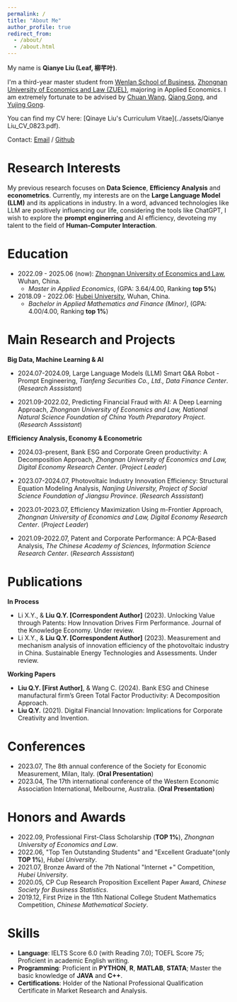 ```yaml
---
permalink: /
title: "About Me"
author_profile: true
redirect_from: 
  - /about/
  - /about.html
---
```

My name is **Qianye Liu (Leaf, 柳芊叶)**.

I'm a third-year master student from [Wenlan School of Business](http://wls.zuel.edu.cn/), [Zhongnan University of Economics and Law (ZUEL)](https://www.zuel.edu.cn/), majoring in Applied Economics. I am extremely fortunate to be advised by [Chuan Wang](https://www.researchgate.net/profile/Chuan-Wang-52), [Qiang Gong](https://wls.zuel.edu.cn/eng/2018/0830/c7071a197968/page.htm), and [Yujing Gong](https://wls.zuel.edu.cn/eng/2018/1205/c7071a205709/page.htm).

You can find my CV here: [Qinaye Liu's Curriculum Vitae](../assets/Qianye Liu_CV_0823.pdf).

Contact: [Email](mailto:liuqianye@stu.zuel.edu.cn) / [Github](https://github.com/Qianye-Liu)

Research Interests
======
My previous research focuses on **Data Science**, **Efficiency Analysis** and **econometrics**. Currently, my interests are on the **Large Language Model (LLM)** and its applications in industry. In a word, advanced technologies like LLM are positively influencing our life, considering the tools like ChatGPT, I wish to explore the **prompt enginerring** and AI efficiency, devoteing my talent to the field of **Human-Computer Interaction**.

Education
======
- 2022.09 - 2025.06 (now): [Zhongnan University of Economics and Law](https://www.zuel.edu.cn/), Wuhan, China.
  - *Master in Applied Economics*, (GPA: 3.64/4.00, Ranking **top 5%**)
- 2018.09 - 2022.06: [Hubei University](https://www.hubu.edu.cn/), Wuhan, China.
  - *Bachelor in Applied Mathematics and Finance (Minor)*, (GPA: 4.00/4.00, Ranking **top 1%**)

Main Research and Projects
======
  **Big Data, Machine Learning & AI**
  - 2024.07-2024.09, Large Language Models (LLM) Smart Q&A Robot - Prompt Engineering, *Tianfeng Securities Co., Ltd., Data Finance Center*. (*Research Asssistant*)
     
  - 2021.09-2022.02, Predicting Financial Fraud with AI: A Deep Learning Approach, *Zhongnan University of Economics and Law, National Natural Science Foundation of China Youth Preparatory Project*. (*Research Asssistant*)
     
  **Efficiency Analysis, Economy & Econometric**
  - 2024.03-present, Bank ESG and Corporate Green productivity: A Decomposition Approach, *Zhongnan University of Economics and Law, Digital Economy Research Center*. (*Project Leader*)
     
  - 2023.07-2024.07, Photovoltaic Industry Innovation Efficiency: Structural Equation Modeling Analysis, *Nanjing University, Project of Social Science Foundation of Jiangsu Province*. (*Research Asssistant*)
     
  - 2023.01-2023.07, Efficiency Maximization Using m-Frontier Approach, *Zhongnan University of Economics and Law, Digital Economy Research Center*. (*Project Leader*)
     
  - 2021.09-2022.07, Patent and Corporate Performance: A PCA-Based Analysis, *The Chinese Academy of Sciences, Information Science Research Center*. (*Research Asssistant*)

Publications
======
**In Process**
- Li X.Y., & **Liu Q.Y. \[Correspondent Author\]** (2023). Unlocking Value through Patents: How Innovation Drives Firm Performance. Journal of the Knowledge Economy. Under review.
- Li X.Y., & **Liu Q.Y. \[Correspondent Author\]** (2023). Measurement and mechanism analysis of innovation efficiency of the photovoltaic industry in China. Sustainable Energy Technologies and Assessments. Under review.

**Working Papers**
- **Liu Q.Y. \[First Author\]**, & Wang C. (2024). Bank ESG and Chinese manufactural firm’s Green Total Factor Productivity: A Decomposition Approach.
- **Liu Q.Y.** (2021). Digital Financial Innovation: Implications for Corporate Creativity and Invention.

Conferences
======
- 2023.07, The 8th annual conference of the Society for Economic Measurement, Milan, Italy. (**Oral Presentation**)
- 2023.04, The 17th international conference of the Western Economic Association International, Melbourne, Australia. (**Oral Presentation**)

Honors and Awards
======
- 2022.09, Professional First-Class Scholarship (**TOP 1%**), *Zhongnan University of Economics and Law*.
- 2022.06, "Top Ten Outstanding Students" and "Excellent Graduate"(only **TOP 1%**), *Hubei University*.
- 2021.07, Bronze Award of the 7th National "Internet +" Competition, *Hubei University*.
- 2020.05, CP Cup Research Proposition Excellent Paper Award, *Chinese Society for Business Statistics*.
- 2019.12, First Prize in the 11th National College Student Mathematics Competition, *Chinese Mathematical Society*.

Skills
======
- **Language**: IELTS Score 6.0 (with Reading 7.0); TOEFL Score 75; Proficient in academic English writing.
- **Programming**: Proficient in **PYTHON**, **R**, **MATLAB**, **STATA**; Master the basic knowledge of **JAVA** and **C++**.
- **Certifications**: Holder of the National Professional Qualification Certificate in Market Research and Analysis.










